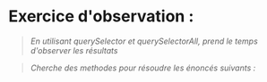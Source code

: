 # Exercice d'observation :
>*En utilisant querySelector et querySelectorAll, prend le temps d'observer les résultats*

>*Cherche des methodes pour résoudre les énoncés suivants :*


